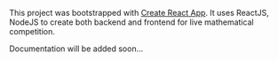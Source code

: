 This project was bootstrapped with [Create React App](https://github.com/facebookincubator/create-react-app). It uses ReactJS, NodeJS to create both backend and frontend for live mathematical competition.

Documentation will be added soon...